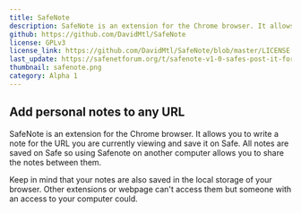 ```yaml
---
title: SafeNote
description: SafeNote is an extension for the Chrome browser. It allows you to write a note for the URL you are currently viewing and save it on the SAFE Network.
github: https://github.com/DavidMtl/SafeNote
license: GPLv3
license_link: https://github.com/DavidMtl/SafeNote/blob/master/LICENSE
last_update: https://safenetforum.org/t/safenote-v1-0-safes-post-it-for-chrome/10991
thumbnail: safenote.png
category: Alpha 1
---
```


## Add personal notes to any URL

SafeNote is an extension for the Chrome browser. It allows you to write a note for the URL you are currently viewing and save it on Safe. All notes are saved on Safe so using Safenote on another computer allows you to share the notes between them.

Keep in mind that your notes are also saved in the local storage of your browser. Other extensions or webpage can't access them but someone with an access to your computer could.
